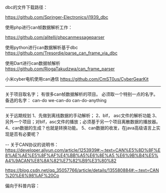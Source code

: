 dbc的文件下载路径：

https://github.com/Springer-Electronics/j1939_dbc

使用php进行can帧数据解析工作：

https://github.com/alitelli/phpcanmessageparser


使用python进行can数据解析基于dbc
https://github.com/Tresordie/parse_can_frame_via_dbc

使用Dart进行can数据帧解析
https://github.com/RiogaTakudzwa/can_frame_parser

小米cyber电机使用can通信
https://github.com/CmST0us/CyberGearKit


---
关于项目取名字；
有很多can帧数据解析的项目。
必须取一个特别一点的名字。
备选的名字：
can-do
we-can-do
can-do-anything


---
关于远期规划
1、先做到离线数据的手动解析；
2、blf， asc文件的解析功能
3、另外一个项目；对blf，asc文件的播放；必须基于另一个项目离散数据的播放器。
4、can数据的生成？也就是转换功能。
5、can数据的收发，在java高级语言上实现是否有必要呢？

-- 
关于CAN协议的说明书：
https://developer.aliyun.com/article/1253939#:~:text=CAN%E5%8D%8F%E8%AE%AE%E5%8F%AF%E4%BB%A5%E6%8E%A5,%E6%9B%B4%E5%A4%9ACAN%E8%8A%82%E7%82%B9%E3%80%82

https://blog.csdn.net/qq_35057766/article/details/135580884#:~:text=CAN%20%E6%98%AF%20Co


偏向于科普内容：
